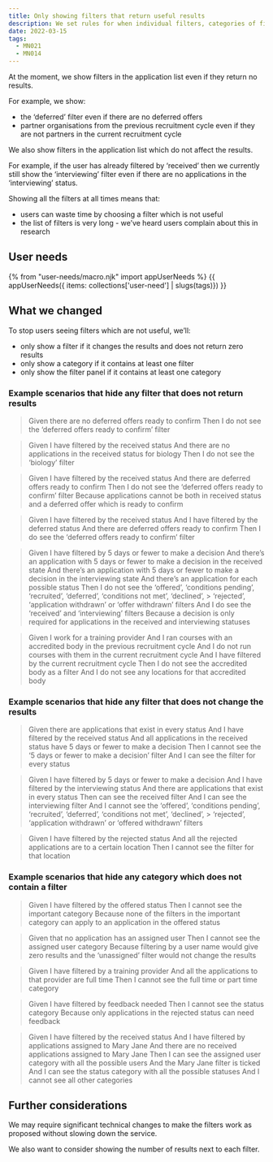 ```yaml
---
title: Only showing filters that return useful results
description: We set rules for when individual filters, categories of filters and the filter panel should appear.
date: 2022-03-15
tags:
  - MN021
  - MN014
---
```


At the moment, we show filters in the application list even if they return no results.

For example, we show:

- the ‘deferred’ filter even if there are no deferred offers
- partner organisations from the previous recruitment cycle even if they are not partners in the current recruitment cycle

We also show filters in the application list which do not affect the results.

For example, if the user has already filtered by ‘received’ then we currently still show the ‘interviewing’ filter even if there are no applications in the ‘interviewing’ status.

Showing all the filters at all times means that:

- users can waste time by choosing a filter which is not useful
- the list of filters is very long - we’ve heard users complain about this in research

## User needs

{% from "user-needs/macro.njk" import appUserNeeds %}
{{ appUserNeeds({ items: collections['user-need'] | slugs(tags)}) }}

## What we changed

To stop users seeing filters which are not useful, we’ll:

- only show a filter if it changes the results and does not return zero results
- only show a category if it contains at least one filter
- only show the filter panel if it contains at least one category

### Example scenarios that hide any filter that does not return results

> Given there are no deferred offers ready to confirm
> Then I do not see the ‘deferred offers ready to confirm’ filter

> Given I have filtered by the received status
> And there are no applications in the received status for biology
> Then I do not see the ‘biology’ filter

> Given I have filtered by the received status
> And there are deferred offers ready to confirm
> Then I do not see the ‘deferred offers ready to confirm’ filter
> Because applications cannot be both in received status and a deferred offer which is ready to confirm

> Given I have filtered by the received status
> And I have filtered by the deferred status
> And there are deferred offers ready to confirm
> Then I do see the ‘deferred offers ready to confirm’ filter

> Given I have filtered by 5 days or fewer to make a decision
> And there’s an application with 5 days or fewer to make a decision in the received state
> And there’s an application with 5 days or fewer to make a decision in the interviewing state
> And there’s an application for each possible status
> Then I do not see the ‘offered’, ‘conditions pending’, ‘recruited’, ‘deferred’, ‘conditions not met’, ‘declined’, > ‘rejected’, ‘application withdrawn’ or ‘offer withdrawn’ filters
> And I do see the ‘received’ and ‘interviewing’ filters
> Because a decision is only required for applications in the received and interviewing statuses

> Given I work for a training provider
> And I ran courses with an accredited body in the previous recruitment cycle
> And I do not run courses with them in the current recruitment cycle
> And I have filtered by the current recruitment cycle
> Then I do not see the accredited body as a filter
> And I do not see any locations for that accredited body

### Example scenarios that hide any filter that does not change the results

> Given there are applications that exist in every status
> And I have filtered by the received status
> And all applications in the received status have 5 days or fewer to make a decision
> Then I cannot see the ‘5 days or fewer to make a decision’ filter
> And I can see the filter for every status

> Given I have filtered by 5 days or fewer to make a decision
> And I have filtered by the interviewing status
> And there are applications that exist in every status
> Then can see the received filter
> And I can see the interviewing filter
> And I cannot see the ‘offered’, ‘conditions pending’, ‘recruited’, ‘deferred’, ‘conditions not met’, ‘declined’, > ‘rejected’, ‘application withdrawn’ or ‘offered withdrawn’ filters

> Given I have filtered by the rejected status
> And all the rejected applications are to a certain location
> Then I cannot see the filter for that location

### Example scenarios that hide any category which does not contain a filter

> Given I have filtered by the offered status
> Then I cannot see the important category
> Because none of the filters in the important category can apply to an application in the offered status

> Given that no application has an assigned user
> Then I cannot see the assigned user category
> Because filtering by a user name would give zero results and the ‘unassigned’ filter would not change the results

> Given I have filtered by a training provider
> And all the applications to that provider are full time
> Then I cannot see the full time or part time category

> Given I have filtered by feedback needed
> Then I cannot see the status category
> Because only applications in the rejected status can need feedback

> Given I have filtered by the received status
> And I have filtered by applications assigned to Mary Jane
> And there are no received applications assigned to Mary Jane
> Then I can see the assigned user category with all the possible users
> And the Mary Jane filter is ticked
> And I can see the status category with all the possible statuses
> And I cannot see all other categories

## Further considerations

We may require significant technical changes to make the filters work as proposed without slowing down the service.

We also want to consider showing the number of results next to each filter.
